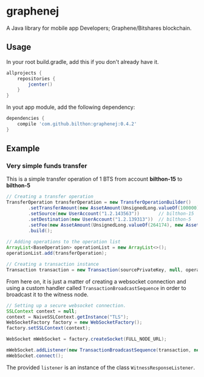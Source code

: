 # graphenej
A Java library for mobile app Developers; Graphene/Bitshares blockchain.

## Usage

In your root build.gradle, add this if you don't already have it.

```Groovy
allprojects {
    repositories {
        jcenter()
    }
}
```

In yout app module, add the following dependency:

```Groovy
dependencies {
    compile 'com.github.bilthon:graphenej:0.4.2'
}
```

## Example

### Very simple funds transfer

This is a simple transfer operation of 1 BTS from account **bilthon-15** to **bilthon-5**
```java
// Creating a transfer operation
TransferOperation transferOperation = new TransferOperationBuilder()
        .setTransferAmount(new AssetAmount(UnsignedLong.valueOf(100000), new Asset("1.3.0")))
        .setSource(new UserAccount("1.2.143563"))       // bilthon-15
        .setDestination(new UserAccount("1.2.139313"))  // bilthon-5
        .setFee(new AssetAmount(UnsignedLong.valueOf(264174), new Asset("1.3.0")))
        .build();
        
// Adding operations to the operation list
ArrayList<BaseOperation> operationList = new ArrayList<>();
operationList.add(transferOperation);

// Creating a transaction instance
Transaction transaction = new Transaction(sourcePrivateKey, null, operationList);
```

From here on, it is just a matter of creating a websocket connection and using a custom handler called
```TransactionBroadcastSequence``` in order to broadcast it to the witness node.

```java
// Setting up a secure websocket connection.
SSLContext context = null;
context = NaiveSSLContext.getInstance("TLS");
WebSocketFactory factory = new WebSocketFactory();
factory.setSSLContext(context);

WebSocket mWebSocket = factory.createSocket(FULL_NODE_URL);

mWebSocket.addListener(new TransactionBroadcastSequence(transaction, new Asset("1.3.0"), listener));
mWebSocket.connect();
```

The provided ```listener``` is an instance of the class ```WitnessResponseListener```.

